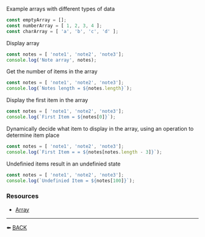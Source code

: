 
Example arrays with different types of data
```javascript
const emptyArray = [];
const numberArray = [ 1, 2, 3, 4 ];
const charArray = [ 'a', 'b', 'c', 'd' ];
```

Display array
```javascript
const notes = [ 'note1', 'note2', 'note3'];
console.log('Note array', notes);
```

Get the number of items in the array
```javascript
const notes = [ 'note1', 'note2', 'note3'];
console.log(`Notes length = ${notes.length}`);
```
Display the first item in the array
```javascript
const notes = [ 'note1', 'note2', 'note3'];
console.log(`First Item = ${notes[0]}`);
```
Dynamically decide what item to display in the array, using an operation to determine item place
```javascript
const notes = [ 'note1', 'note2', 'note3'];
console.log(`First Item = = ${notes[notes.length - 3]}`);
```
Undefinied items result in an undefinied state
```javascript
const notes = [ 'note1', 'note2', 'note3'];
console.log(`Undefinied Item = ${notes[100]}`);
```
### Resources
-   [Array](https://developer.mozilla.org/en-US/docs/Web/JavaScript/Reference/Global_Objects/Array) 

---

:arrow_left: [BACK](../README.md)